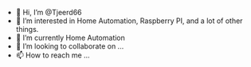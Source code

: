 - 👋 Hi, I’m @Tjeerd66
- 👀 I’m interested in Home Automation, Raspberry PI, and a lot of other things.
- 🌱 I’m currently Home Automation
- 💞️ I’m looking to collaborate on ...
- 📫 How to reach me ...

<!---
Tjeerd66/Tjeerd66 is a ✨ special ✨ repository because its `README.md` (this file) appears on your GitHub profile.
You can click the Preview link to take a look at your changes.
--->
